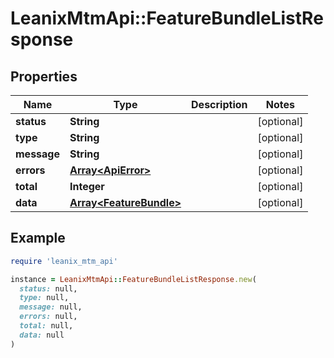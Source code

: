 # LeanixMtmApi::FeatureBundleListResponse

## Properties

| Name | Type | Description | Notes |
| ---- | ---- | ----------- | ----- |
| **status** | **String** |  | [optional] |
| **type** | **String** |  | [optional] |
| **message** | **String** |  | [optional] |
| **errors** | [**Array&lt;ApiError&gt;**](ApiError.md) |  | [optional] |
| **total** | **Integer** |  | [optional] |
| **data** | [**Array&lt;FeatureBundle&gt;**](FeatureBundle.md) |  | [optional] |

## Example

```ruby
require 'leanix_mtm_api'

instance = LeanixMtmApi::FeatureBundleListResponse.new(
  status: null,
  type: null,
  message: null,
  errors: null,
  total: null,
  data: null
)
```

